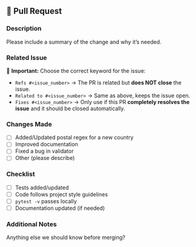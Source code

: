 ## 📌 Pull Request

### Description
Please include a summary of the change and why it’s needed.

### Related Issue
🔑 **Important:** Choose the correct keyword for the issue:  
- `Refs #<issue_number>` → The PR is related but **does NOT close** the issue.  
- `Related to #<issue_number>` → Same as above, keeps the issue open.  
- `Fixes #<issue_number>` → Only use if this PR **completely resolves the issue** and it should be closed automatically.  

### Changes Made
- [ ] Added/Updated postal regex for a new country
- [ ] Improved documentation
- [ ] Fixed a bug in validator
- [ ] Other (please describe)

### Checklist
- [ ] Tests added/updated
- [ ] Code follows project style guidelines
- [ ] `pytest -v` passes locally
- [ ] Documentation updated (if needed)

### Additional Notes
Anything else we should know before merging?
